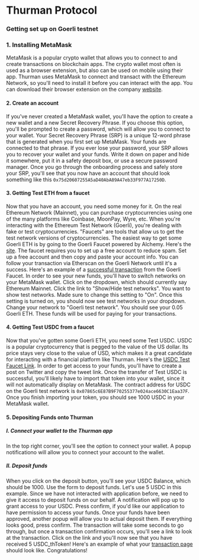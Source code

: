 # Thurman Protocol

### Getting set up on Goerli testnet

### 1. Installing MetaMask
MetaMask is a popular crypto wallet that allows you to connect to and create transactions on blockchain apps. The crypto wallet most often is used as a browser extension, but also can be used on mobile using their app. Thurman uses MetaMask to connect and transact with the Ethereum Network, so you'll need to install it before you can interact with the app. You can download their browser extension on the company [website](https://metamask.io/).

#### 2. Create an account
If you've never created a MetaMask wallet, you'll have the option to create a new wallet and a new Secret Recovery Phrase. If you choose this option, you'll be prompted to create a password, which will allow you to connect to your wallet. Your Secret Recovery Phrase (SRP) is a unique 12-word phrase that is generated when you first set up MetaMask. Your funds are connected to that phrase. If you ever lose your password, your SRP allows you to recover your wallet and your funds. Write it down on paper and hide it somewhere, put it in a safety deposit box, or use a secure password manager. Once you go through the onboarding process and safely store your SRP, you'll see that you now have an account that should look something like this `0x75d20607255A5aD40AbA89A47eb33F977A17250D`.

#### 3. Getting Test ETH from a faucet
Now that you have an account, you need some money for it. On the real Ethereum Network (Mainnet), you can purchase cryptocurrencies using one of the many platforms like Coinbase, MoonPay, Wyre, etc. When you're interacting with the Ethereum Test Network (Goerli), you're dealing with fake or test cryptocurrencies. "Faucets" are tools that allow us to get the test network versions of cryptocurrencies. The easiest way to get some Goerli ETH is by going to the Goerli Faucet powered by Alchemy. Here's the [site](https://goerlifaucet.com/). The faucet requires you to set up a free account to reduce spam. Set up a free account and then copy and paste your account info. You can follow your transaction via Etherscan on the Goerli Network until it's a success. Here's an example of a [successful transaction](https://goerli.etherscan.io/tx/0xda8a152de2bd0e482c02bf7d55ceba05ae64f8790aaeadcbb57db694923aea47) from the Goerli Faucet. In order to see your new funds, you'll have to switch networks on your MetaMask wallet. Click on the dropdown, which should currently say Ethereum Mainnet. Click the link to "Show/Hide test networks". You want to show test networks. Made sure to change this setting to "On". Once this setting is turned on, you should now see test networks in your dropdown. Change your network to "Goerli test network". You should see your 0.05 Goerli ETH. These funds will be used for paying for your transactions.

#### 4. Getting Test USDC from a faucet
Now that you've gotten some Goerli ETH, you need some Test USDC. USDC is a popular cryptocurrency that is pegged to the value of the US dollar. Its price stays very close to the value of USD, which makes it a great candidate for interacting with a financial platform like Thurman. Here's the [USDC Test Faucet Link](https://usdcfaucet.com/). In order to get access to your funds, you'll have to create a post on Twitter and copy the tweet link. Once the transfer of Test USDC is successful, you'll likely have to import that token into your wallet, since it will not automatically display on MetaMask. The contract address for USDC on the Goerli test network is `0x07865c6E87B9F70255377e024ace6630C1Eaa37F`. Once you finish importing your token, you should see 1000 USDC in your MetaMask wallet.

#### 5. Depositing Funds onto Thurman
##### I. Connect your wallet to the Thurman app
In the top right corner, you'll see the option to connect your wallet. A popup notificationo will allow you to connect your account to the wallet.

##### II. Deposit funds
When you click on the deposit button, you'll see your USDC Balance, which should be 1000. Use the form to deposit funds. Let's use 5 USDC in this example. Since we have not interacted with application before, we need to give it access to deposit funds on our behalf. A notification will pop up to grant access to your USDC. Press confirm, if you'd like our application to have permission to access your funds. Once your funds have been approved, another popup will allow you to actual deposit them. If everything looks good, press confirm. The transaction will take some seconds to go through, but once a transaction confirmation occurs, you'll see a link to look at the transaction. Click on the link and you'll now see that you have received 5 USDC_thToken! Here's an example of what your [transaction page](https://goerli.etherscan.io/tx/0x2eddded6edc2974817e90c06625a8a91dc2eacc4aec464af2ea8ce3910cd00ca) should look like. Congratulations!

